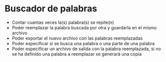 # Buscador de palabras
- Contar cuantas veces la(s) palabra(s) se repite(n)
- Poder reemplazar la palabra buscada por otra y guardarla en el mismo archivo
- Poder exportar el nuevo archivo con las palabras reemplazadas
- Poder especificar si se busca una palabra o una parte de una palabra
- Poder especificar un archivo de salida con la palabra reemplazada, si no se ha definido una palabra a reemplazar se generará una copia